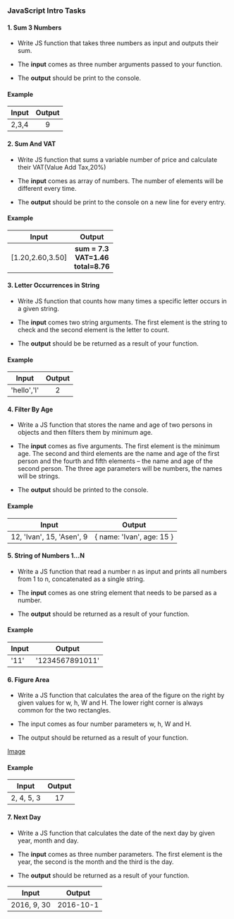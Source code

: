 ### JavaScript Intro Tasks

#### 1. Sum 3 Numbers

* Write JS function that takes three numbers as input and outputs their sum. 

* The <b>input</b> comes as three number arguments passed to your function. 

* The <b>output</b> should be print to the console.

#### Example 

| Input      | Output        |
| -----------|:-------------:|
| 2,3,4      | 9 |

#### 2. Sum And VAT

* Write JS function that sums a variable number of price and calculate their VAT(Value Add Tax,20%) 

* The <b>input</b> comes as array of numbers. The number of elements will be different every time.

* The <b>output</b> should be print to the console on a new line for every entry.

#### Example 

| Input      | Output        |
| -----------|:-------------:|
| [1.20,2.60,3.50] | <b>sum =<b> 7.3<br> <b>VAT=</b>1.46<br> <b>total=</b>8.76|


#### 3. Letter Occurrences in String

* Write JS function that counts how many times a specific letter occurs in a given string.
* The <b>input</b> comes two string arguments. The first element is the string to check and the second element
is the letter to count.

* The <b>output</b> should be be returned as a result of your function.

#### Example 

| Input      | Output        |
| -----------|:-------------:|
| 'hello','l'    | 2 |

#### 4. Filter By Age

* Write a JS function that stores the name and age of two persons in objects and then filters them by minimum age.

* The <b>input</b> comes as five arguments. The first element is the minimum age. The second and third elements are the name and age of the first person and the fourth and fifth elements – the name and age of the second person. The three age parameters will be numbers, the names will be strings.

* The <b>output</b> should be printed to the console.

#### Example 

| Input      | Output        |
| -----------|:-------------:|
| 12, 'Ivan', 15, 'Asen', 9   |{ name: 'Ivan', age: 15 }|

#### 5. String of Numbers 1…N

* Write a JS function that read a number n as input and prints all numbers from 1 to n, concatenated as a single string.

* The <b>input</b> comes as one string element that needs to be parsed as a number.

* The <b>output</b> should be returned as a result of your function.

#### Example 

| Input      | Output        |
| -----------|:-------------:|
| '11'   |'1234567891011'|

#### 6. Figure Area

* Write a JS function that calculates the area of the figure on the right by given values for w, h, W and H. The lower right corner is always common for the two rectangles.

* The input comes as four number parameters w, h, W and H.

* The output should be returned as a result of your function.

 [Image](https://drive.google.com/file/d/0BwP11uhQBu3nZDZXVDJQT2NJcGM/view?usp=sharing)
 
 #### Example 
 
 | Input      | Output        |
 | -----------|:-------------:|
 | 2, 4, 5, 3  |17|
 
 #### 7. Next Day
 
 * Write a JS function that calculates the date of the next day by given year, month and day.
 
 * The <b>input</b> comes as three number parameters. The first element is the year, the second is the month and the third is the day.
 
 * The <b>output</b> should be returned as a result of your function.
 
 | Input      | Output        |
  | -----------|:-------------:|
  | 2016, 9, 30 |2016-10-1|
  